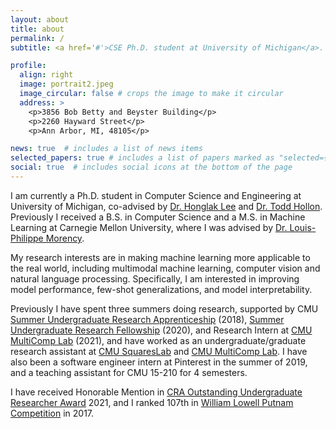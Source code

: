 ```yaml
---
layout: about
title: about
permalink: /
subtitle: <a href='#'>CSE Ph.D. student at University of Michigan</a>. yiweilyu at umich.edu

profile:
  align: right
  image: portrait2.jpeg
  image_circular: false # crops the image to make it circular
  address: >
    <p>3856 Bob Betty and Beyster Building</p>
    <p>2260 Hayward Street</p>
    <p>Ann Arbor, MI, 48105</p>

news: true  # includes a list of news items
selected_papers: true # includes a list of papers marked as "selected={true}"
social: true  # includes social icons at the bottom of the page
---
```


I am currently a Ph.D. student in Computer Science and Engineering at University of Michigan, co-advised by [Dr. Honglak Lee](https://web.eecs.umich.edu/~honglak/) and [Dr. Todd Hollon](https://medicine.umich.edu/dept/neurosurgery/todd-hollon-md). Previously I received a B.S. in Computer Science and a M.S. in Machine Learning at Carnegie Mellon University, where I was advised by [Dr. Louis-Philippe Morency](https://www.cs.cmu.edu/~morency/).

My research interests are in making machine learning more applicable to the real world, including multimodal machine learning, computer vision and natural language processing. Specifically, I am interested in improving model performance, few-shot generalizations, and model interpretability. 

Previously I have spent three summers doing research, supported by CMU [Summer Undergraduate Research Apprenticeship](https://www.cmu.edu/uro/sura/) (2018), [Summer Undergraduate Research Fellowship](https://www.cmu.edu/uro/summer%20research%20fellowships/SURF/) (2020), and Research Intern at [CMU MultiComp Lab](http://multicomp.cs.cmu.edu/) (2021), and have worked as an undergraduate/graduate research assistant at [CMU SquaresLab](https://squareslab.github.io/) and [CMU MultiComp Lab](http://multicomp.cs.cmu.edu/). I have also been a software engineer intern at Pinterest in the summer of 2019, and a teaching assistant for CMU 15-210 for 4 semesters.

I have received Honorable Mention in [CRA Outstanding Undergraduate Researcher Award](https://cra.org/about/awards/outstanding-undergraduate-researcher-award/) 2021, and I ranked 107th in [William Lowell Putnam Competition](https://www.maa.org/math-competitions/putnam-competition) in 2017.

